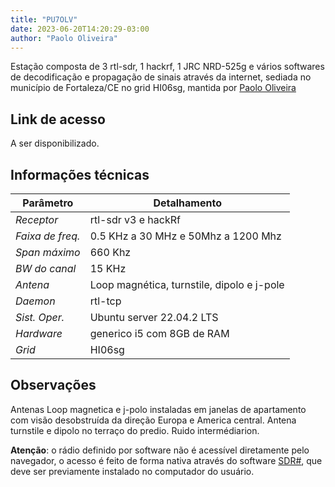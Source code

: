 ```yaml
---
title: "PU7OLV"
date: 2023-06-20T14:20:29-03:00
author: "Paolo Oliveira"
---
```


Estação composta de 3 rtl-sdr, 1 hackrf, 1 JRC NRD-525g e vários softwares de
decodificação e propagação de sinais através da internet, sediada no município
de Fortaleza/CE no grid HI06sg, mantida por [Paolo Oliveira](https://paolo.zone)

## Link de acesso
A ser disponibilizado.

## Informações técnicas
| Parâmetro        | Detalhamento                                    |
|------------------|-------------------------------------------------|
| _Receptor_       | rtl-sdr v3 e hackRf                             |
| _Faixa de freq._ | 0.5 KHz a 30 MHz e 50Mhz a 1200 Mhz             |
| _Span máximo_    | 660 Khz                                         |
| _BW do canal_    | 15 KHz                                          |
| _Antena_         | Loop magnética, turnstile, dipolo e j-pole      |
| _Daemon_         | rtl-tcp                                         |
| _Sist. Oper._    | Ubuntu server 22.04.2 LTS                       |
| _Hardware_       | generico i5 com 8GB de RAM                      |
| _Grid_           | HI06sg                                          |

## Observações
Antenas Loop magnetica e j-polo instaladas em janelas de apartamento com
visão desobstruída da direção Europa e America central. Antena turnstile e
dipolo no terraço do predio. Ruido intermédiarion.

**Atenção**: o rádio definido por software não é acessível diretamente pelo
navegador, o acesso é feito de forma nativa através do software
[SDR#](https://airspy.com/download/), que deve ser previamente instalado no
computador do usuário.
